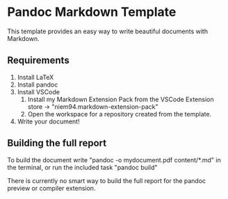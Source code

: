 # Pandoc Markdown Template

This template provides an easy way to write beautiful documents with Markdown.

## Requirements

1. Install LaTeX
2. Install pandoc
3. Install VSCode
   1. Install my Markdown Extension Pack from the VSCode Extension store -> "niem94.markdown-extension-pack"
   2. Open the workspace for a repository created from the template.
4. Write your document!

## Building the full report

To build the document write "pandoc -o mydocument.pdf content/*.md" in the terminal, or run the included task "pandoc build"

There is currently no smart way to build the full report for the pandoc preview or compiler extension.
